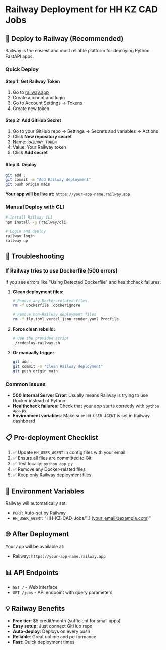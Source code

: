# Railway Deployment for HH KZ CAD Jobs

## 🚀 Deploy to Railway (Recommended)

Railway is the easiest and most reliable platform for deploying Python FastAPI apps.

### **Quick Deploy**

#### **Step 1: Get Railway Token**
1. Go to [railway.app](https://railway.app)
2. Create account and login
3. Go to Account Settings → Tokens
4. Create new token

#### **Step 2: Add GitHub Secret**
1. Go to your GitHub repo → Settings → Secrets and variables → Actions
2. Click **New repository secret**
3. Name: `RAILWAY_TOKEN`
4. Value: Your Railway token
5. Click **Add secret**

#### **Step 3: Deploy**
```bash
git add .
git commit -m "Add Railway deployment"
git push origin main
```

**Your app will be live at:** `https://your-app-name.railway.app`

### **Manual Deploy with CLI**

```bash
# Install Railway CLI
npm install -g @railway/cli

# Login and deploy
railway login
railway up
```

## 🔧 Troubleshooting

### **If Railway tries to use Dockerfile (500 errors)**

If you see errors like "Using Detected Dockerfile" and healthcheck failures:

1. **Clean deployment files:**
   ```bash
   # Remove any Docker-related files
   rm -f Dockerfile .dockerignore
   
   # Remove non-Railway deployment files
   rm -f fly.toml vercel.json render.yaml Procfile
   ```

2. **Force clean rebuild:**
   ```bash
   # Use the provided script
   ./redeploy-railway.sh
   ```

3. **Or manually trigger:**
   ```bash
   git add .
   git commit -m "Clean Railway deployment"
   git push origin main
   ```

### **Common Issues**

- **500 Internal Server Error**: Usually means Railway is trying to use Docker instead of Python
- **Healthcheck failures**: Check that your app starts correctly with `python app.py`
- **Environment variables**: Make sure `HH_USER_AGENT` is set in Railway dashboard

## 📋 Pre-deployment Checklist

1. ✅ Update `HH_USER_AGENT` in config files with your email
2. ✅ Ensure all files are committed to Git
3. ✅ Test locally: `python app.py`
4. ✅ Remove any Docker-related files
5. ✅ Keep only Railway deployment files

## 🔧 Environment Variables

Railway will automatically set:
- `PORT`: Auto-set by Railway
- `HH_USER_AGENT`: "HH-KZ-CAD-Jobs/1.1 (your_email@example.com)"

## 🌐 After Deployment

Your app will be available at:
- Railway: `https://your-app-name.railway.app`

## 📊 API Endpoints

- `GET /` - Web interface
- `GET /jobs` - API endpoint with query parameters

## 💡 Railway Benefits

- **Free tier**: $5 credit/month (sufficient for small apps)
- **Easy setup**: Just connect GitHub repo
- **Auto-deploy**: Deploys on every push
- **Reliable**: Great uptime and performance
- **Fast**: Quick deployment times
